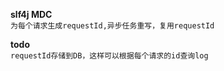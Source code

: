 **slf4j MDC**
<br>
`为每个请求生成requestId,异步任务重写，复用requestId`

**todo**
<br>
`requestId存储到DB，这样可以根据每个请求的id查询log`